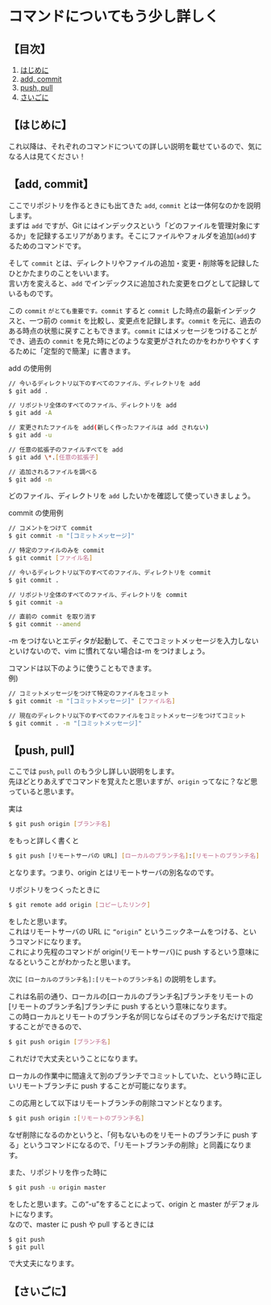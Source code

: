 # コマンドについてもう少し詳しく

## 【目次】

1. [はじめに](#はじめに)
2. [add, commit](#add-commit)
3. [push, pull](#push-pull)
4. [さいごに](#さいごに)

## 【はじめに】

これ以降は、それぞれのコマンドについての詳しい説明を載せているので、気になる人は見てください！

## 【add, commit】

ここでリポジトリを作るときにも出てきた `add`, `commit` とは一体何なのかを説明します。  
まずは `add` ですが、Git にはインデックスという「どのファイルを管理対象にするか」を記録するエリアがあります。そこにファイルやフォルダを追加(`add`)するためのコマンドです。

そして `commit` とは、ディレクトリやファイルの追加・変更・削除等を記録したひとかたまりのことをいいます。  
言い方を変えると、`add` でインデックスに追加された変更をログとして記録しているものです。

この `commit` `がとても重要です。commit` すると `commit` した時点の最新インデックスと、一つ前の `commit` を比較し、変更点を記録します。`commit` を元に、過去のある時点の状態に戻すこともできます。`commit` にはメッセージをつけることができ、過去の `commit` を見た時にどのような変更がされたのかをわかりやすくするために「定型的で簡潔」に書きます。

add の使用例

```bash
// 今いるディレクトリ以下のすべてのファイル、ディレクトリを add
$ git add .

// リポジトリ全体のすべてのファイル、ディレクトリを add
$ git add -A

// 変更されたファイルを add(新しく作ったファイルは add されない)
$ git add -u

// 任意の拡張子のファイルすべてを add
$ git add \*.[任意の拡張子]

// 追加されるファイルを調べる
$ git add -n
```

どのファイル、ディレクトリを `add` したいかを確認して使っていきましょう。

commit の使用例

```bash
// コメントをつけて commit
$ git commit -m "[コミットメッセージ]"

// 特定のファイルのみを commit
$ git commit [ファイル名]

// 今いるディレクトリ以下のすべてのファイル、ディレクトリを commit
$ git commit .

// リポジトリ全体のすべてのファイル、ディレクトリを commit
$ git commit -a

// 直前の commit を取り消す
$ git commit --amend
```

-m をつけないとエディタが起動して、そこでコミットメッセージを入力しないといけないので、vim に慣れてない場合は-m をつけましょう。

コマンドは以下のように使うこともできます。  
例)

```bash
// コミットメッセージをつけて特定のファイルをコミット
$ git commit -m "[コミットメッセージ]" [ファイル名]

// 現在のディレクトリ以下のすべてのファイルをコミットメッセージをつけてコミット
$ git commit . -m "[コミットメッセージ]"
```

## 【push, pull】

ここでは `push`, `pull` のもう少し詳しい説明をします。  
先ほどとりあえずでコマンドを覚えたと思いますが、`origin` ってなに？など思っていると思います。

実は

```bash
$ git push origin [ブランチ名]
```

をもっと詳しく書くと

```bash
$ git push [リモートサーバの URL] [ローカルのブランチ名]:[リモートのブランチ名]
```

となります。つまり、origin とはリモートサーバの別名なのです。

リポジトリをつくったときに

```bash
$ git remote add origin [コピーしたリンク]
```

をしたと思います。  
これはリモートサーバの URL に `“origin”` というニックネームをつける、というコマンドになります。  
これにより先程のコマンドが origin(リモートサーバ)に push するという意味になるということがわかったと思います。

次に `[ローカルのブランチ名]:[リモートのブランチ名]` の説明をします。

これは名前の通り、ローカルの[ローカルのブランチ名]ブランチをリモートの[リモートのブランチ名]ブランチに push するという意味になります。  
この時ローカルとリモートのブランチ名が同じならばそのブランチ名だけで指定することができるので、

```bash
$ git push origin [ブランチ名]
```

これだけで大丈夫ということになります。

ローカルの作業中に間違えて別のブランチでコミットしていた、という時に正しいリモートブランチに push することが可能になります。

この応用として以下はリモートブランチの削除コマンドとなります。

```bash
$ git push origin :[リモートのブランチ名]
```

なぜ削除になるのかというと、「何もないものをリモートのブランチに push する」というコマンドになるので、「リモートブランチの削除」と同義になります。

また、リポジトリを作った時に

```bash
$ git push -u origin master
```

をしたと思います。この“-u”をすることによって、origin と master がデフォルトになります。  
なので、master に push や pull するときには

```bash
$ git push
$ git pull
```

で大丈夫になります。

## 【さいごに】
